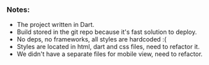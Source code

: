 ### Notes:
* The project written in Dart.
* Build stored in the git repo because it's fast solution to deploy.
* No deps, no frameworks, all styles are hardcoded :(
* Styles are located in html, dart and css files, need to refactor it.
* We didn't have a separate files for mobile view, need to refactor.